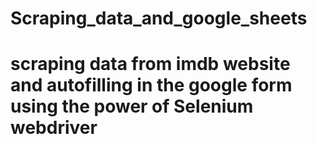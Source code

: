 # Scraping_data_and_google_sheets
# scraping data from imdb website and autofilling in the google form using the power of Selenium webdriver
